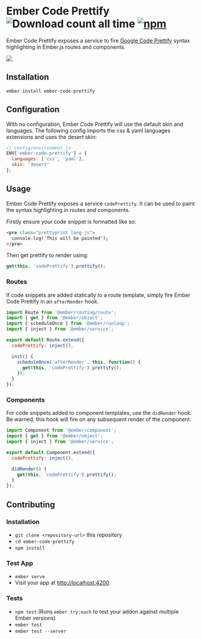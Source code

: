 Ember Code Prettify ![Download count all time](https://img.shields.io/npm/dt/ember-code-prettify.svg) [![npm](https://img.shields.io/npm/v/ember-code-prettify.svg)](https://www.npmjs.com/package/ember-code-prettify)
======

Ember Code Prettify exposes a service to fire [Google Code Prettify](https://github.com/google/code-prettify) syntax highlighting in Ember.js routes and components.

<img src="https://user-images.githubusercontent.com/2046935/30334052-64dfba90-97d6-11e7-9b5e-8be0fa80682c.png" width="auto" height="auto">

## Installation

```
ember install ember-code-prettify
```

## Configuration

With no configuration, Ember Code Prettify will use the default skin and languages. The following config imports the css & yaml languages extensions and uses the desert skin:

```js
// config/environment.js
ENV['ember-code-prettify'] = {
  languages: ['css', 'yaml'],
  skin: 'desert'
};
```

## Usage

Ember Code Prettify exposes a service `codePrettify`. It can be used to paint the syntax highlighting in routes and components.

Firstly ensure your code snippet is formatted like so:

```html
<pre class="prettyprint lang-js">
  console.log('This will be painted');
</pre>
```

Then get prettify to render using:

```js
get(this, 'codePrettify').prettify();
```

### Routes

If code snippets are added statically to a route template, simply fire Ember Code Prettify in an `afterRender` hook.

```javascript
import Route from '@ember/routing/route';
import { get } from '@ember/object';
import { scheduleOnce } from '@ember/runloop';
import { inject } from '@ember/service';

export default Route.extend({
  codePrettify: inject(),

  init() {
    scheduleOnce('afterRender', this, function() {
      get(this, 'codePrettify').prettify();
    });
  }
});
```

### Components

For code snippets added to component templates, use the `didRender` hook. Be warned, this hook will fire on any subsequent render of the component.

```javascript
import Component from '@ember/component';
import { get } from '@ember/object';
import { inject } from '@ember/service';

export default Component.extend({
  codePrettify: inject(),

  didRender() {
    get(this, 'codePrettify').prettify();
  }
});
```

## Contributing

### Installation

* `git clone <repository-url>` this repository
* `cd ember-code-prettify`
* `npm install`

### Test App

* `ember serve`
* Visit your app at [http://localhost:4200](http://localhost:4200).

### Tests

* `npm test` (Runs `ember try:each` to test your addon against multiple Ember versions)
* `ember test`
* `ember test --server`
